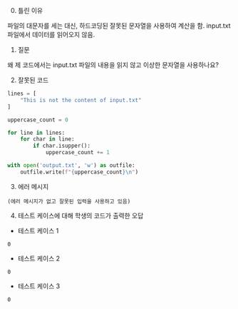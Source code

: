 0. 틀린 이유

파일의 대문자를 세는 대신, 하드코딩된 잘못된 문자열을 사용하여 계산을 함. input.txt 파일에서 데이터를 읽어오지 않음.

1. 질문

왜 제 코드에서는 input.txt 파일의 내용을 읽지 않고 이상한 문자열을 사용하나요?

2. 잘못된 코드

```python
lines = [
    "This is not the content of input.txt"
]

uppercase_count = 0

for line in lines:
    for char in line:
        if char.isupper():
            uppercase_count += 1

with open('output.txt', 'w') as outfile:
    outfile.write(f"{uppercase_count}\n")
```

3. 에러 메시지

```
(에러 메시지가 없고 잘못된 입력을 사용하고 있음)
```

4. 테스트 케이스에 대해 학생의 코드가 출력한 오답

- 테스트 케이스 1

```
0
```

- 테스트 케이스 2

```
0
```

- 테스트 케이스 3

```
0
```